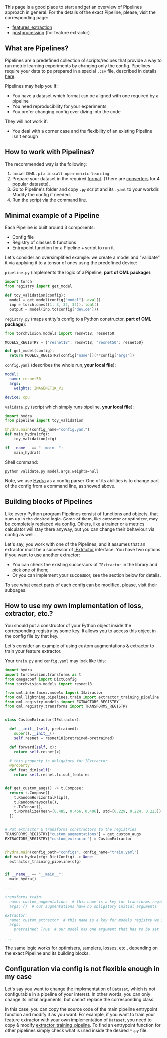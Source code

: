 This page is a good place to start and get an overview of Pipelines approach in general.
For the details of the exact Pipeline, please, visit the corresponding page:
* [features_extraction](https://github.com/OML-Team/open-metric-learning/tree/main/pipelines/features_extraction)
* [postprocessing](https://github.com/OML-Team/open-metric-learning/tree/main/pipelines/postprocessing) (for feature extractor)

## What are Pipelines?

Pipelines are a predefined collection of scripts/recipes that provide a way to run metric learning
experiments by changing only the config.
Pipelines require your data to pe prepared in a special `.csv` file, described in details
[here](https://open-metric-learning.readthedocs.io/en/latest/oml/data.html).

Pipelines may help you if:
* You have a dataset which format can be aligned with one required by a pipeline
* You need reproducibility for your experiments
* You prefer changing config over diving into the code

They will not work if:
* You deal with a corner case and the flexibility of an existing Pipeline isn't enough

## How to work with Pipelines?

The recommended way is the following:
1. Install OML: `pip install open-metric-learning`
2. Prepare your dataset in the required [format](https://open-metric-learning.readthedocs.io/en/latest/oml/data.html). (There are [converters](https://github.com/OML-Team/open-metric-learning/tree/main/pipelines/datasets_converters) for 4 popular datasets).
3. Go to Pipeline's folder and copy `.py` script and its `.yaml` to your workdir. Modify the config if needed.
4. Run the script via the command line.

## Minimal example of a Pipeline

Each Pipeline is built around 3 components:
* Config file
* Registry of classes & functions
* Entrypoint function for a Pipeline + script to run it

Let's consider an oversimplified example: we create a model and "validate" it via
applying it to a tensor of ones using the predefined device:

`pipeline.py` (implements the logic of a Pipeline, **part of OML package**):

[comment]:pipeline-start
```python
import torch
from registry import get_model

def toy_validation(config):
  model = get_model(config["model"]).eval()
  inp = torch.ones((1, 3, 32, 32)).float()
  output = model(inp.to(config["device"]))
```
[comment]:pipeline-end

`registry.py` (maps entity's config to a Python constructor, **part of OML package**):

[comment]:registry-start
```python
from torchvision.models import resnet18, resnet50

MODELS_REGISTRY = {"resnet18": resnet18, "resnet50": resnet50}

def get_model(config):
  return MODELS_REGISTRY[config["name"]](**config["args"])
```
[comment]:registry-end

`config.yaml` (describes the whole run, **your local file**):

[comment]:config-start
```yaml
model:
  name: resnet50
  args:
    weights: IMAGENET1K_V1

device: cpu
```
[comment]:config-end

`validate.py` (script which simply runs pipeline, **your local file**):

[comment]:script-start
```python
import hydra
from pipeline import toy_validation

@hydra.main(config_name="config.yaml")
def main_hydra(cfg):
    toy_validation(cfg)

if __name__ == "__main__":
    main_hydra()
```
[comment]:script-end

Shell command:

[comment]:shell-start
```shell
python validate.py model.args.weights=null
```
[comment]:shell-end

Note, we use [Hydra](https://hydra.cc/docs/intro/) as a config parser. One of its abilities
is to change part of the config from a command line, as showed above.

## Building blocks of Pipelines

Like every Python program Pipelines consist of functions and objects, that sum up in the desired logic.
Some of them, like extractor or optimizer, may be completely replaced via config.
Others, like a trainer or a metrics calculator will stay there anyway, but you can change their behaviour
via config as well.

Let's say, you work with one of the Pipelines, and it assumes that an extractor must be a successor of
[IExtractor](https://open-metric-learning.readthedocs.io/en/latest/contents/interfaces.html#iextractor)
interface. You have two options if you want to use another extractor:
* You can check the existing successors of `IExtractor` in the library and pick one of them;
* Or you can implement your successor, see the section below for details.

To see what exact parts of each config can be modified, please, visit their subpages.

## How to use my own implementation of loss, extractor, etc.?

You should put a constructor of your Python object inside the corresponding registry by some key.
It allows you to access this object in the config file by that key.

Let's consider an example of using custom augmentations & extractor to train your feature extractor.

Your `train.py` and `config.yaml` may look like this:
```python
import hydra
import torchvision.transforms as t
from omegaconf import DictConfig
from torchvision.models import resnet18

from oml.interfaces.models import IExtractor
from oml.lightning.pipelines.train import extractor_training_pipeline
from oml.registry.models import EXTRACTORS_REGISTRY
from oml.registry.transforms import TRANSFORMS_REGISTRY


class CustomExtractor(IExtractor):

  def __init__(self, pretrained):
    super().__init__()
    self.resnet = resnet18(pretrained=pretrained)

  def forward(self, x):
    return self.resnet(x)

  # this property is obligatory for IExtractor
  @property
  def feat_dim(self):
    return self.resnet.fc.out_features


def get_custom_augs() -> t.Compose:
  return t.Compose([
    t.RandomHorizontalFlip(),
    t.RandomGrayscale(),
    t.ToTensor(),
    t.Normalize(mean=[0.485, 0.456, 0.406], std=[0.229, 0.224, 0.225]),
  ])


# Put extractor & transforms constructors to the registries
TRANSFORMS_REGISTRY["custom_augmentations"] = get_custom_augs
EXTRACTORS_REGISTRY["custom_extractor"] = CustomExtractor


@hydra.main(config_path="configs", config_name="train.yaml")
def main_hydra(cfg: DictConfig) -> None:
  extractor_training_pipeline(cfg)


if __name__ == "__main__":
  main_hydra()
```

```yaml
...

transforms_train:
  name: custom_augmentations  # this name is a key for transforms registry we set above
  args: {}  # our augmentations have no obligatory initial arguments

extractor:
  name: custom_extractor  # this name is a key for models registry we set above
  args:
    pretrained: True  # our model has one argument that has to be set

...
```

The same logic works for optimisers, samplers, losses, etc., depending on the exact Pipeline
and its building blocks.

## Configuration via config is not flexible enough in my case

Let's say you want to change the implementation of `Dataset`, which is not configurable
in a pipeline of your interest. In other words, you can only change its initial arguments,
but cannot replace the corresponding class.

In this case, you can copy the source code of the main pipeline
entrypoint function and modify it as you want.
For example, if you want to train your feature extractor with your own implementation of `Dataset`,
you need to copy & modify
[extractor_training_pipeline](https://github.com/OML-Team/open-metric-learning/blob/d3ff382afa89d2c36faa307c4369c0fd4f3c2362/oml/lightning/pipelines/train.py#L60).
To find an entrypoint function for other pipelines simply check what is used inside the desired `*.py` file.
